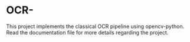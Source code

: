 # OCR-
This project implements the classical OCR pipeline using opencv-python.
Read the documentation file for more details regarding the project.
